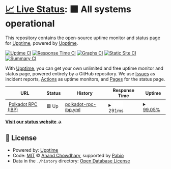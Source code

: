# [📈 Live Status](https://upptime.github.io/upptime): <!--live status--> **🟩 All systems operational**

This repository contains the open-source uptime monitor and status page for [Upptime](https://upptime.js.org), powered by [Upptime](https://github.com/upptime/upptime).

[![Uptime CI](https://github.com/upptime/upptime/workflows/Uptime%20CI/badge.svg)](https://github.com/upptime/upptime/actions?query=workflow%3A%22Uptime+CI%22)
[![Response Time CI](https://github.com/upptime/upptime/workflows/Response%20Time%20CI/badge.svg)](https://github.com/upptime/upptime/actions?query=workflow%3A%22Response+Time+CI%22)
[![Graphs CI](https://github.com/upptime/upptime/workflows/Graphs%20CI/badge.svg)](https://github.com/upptime/upptime/actions?query=workflow%3A%22Graphs+CI%22)
[![Static Site CI](https://github.com/upptime/upptime/workflows/Static%20Site%20CI/badge.svg)](https://github.com/upptime/upptime/actions?query=workflow%3A%22Static+Site+CI%22)
[![Summary CI](https://github.com/upptime/upptime/workflows/Summary%20CI/badge.svg)](https://github.com/upptime/upptime/actions?query=workflow%3A%22Summary+CI%22)

With [Upptime](https://upptime.js.org), you can get your own unlimited and free uptime monitor and status page, powered entirely by a GitHub repository. We use [Issues](https://github.com/upptime/upptime/issues) as incident reports, [Actions](https://github.com/upptime/upptime/actions) as uptime monitors, and [Pages](https://upptime.github.io/upptime) for the status page.

<!--start: status pages-->
<!-- This summary is generated by Upptime (https://github.com/upptime/upptime) -->
<!-- Do not edit this manually, your changes will be overwritten -->
<!-- prettier-ignore -->
| URL | Status | History | Response Time | Uptime |
| --- | ------ | ------- | ------------- | ------ |
| <img alt="" src="https://icons.duckduckgo.com/ip3/rpc.ibp.network.ico" height="13"> [Polkadot RPC (IBP)](https://rpc.ibp.network/polkadot) | 🟩 Up | [polkadot-rpc-ibp.yml](https://github.com/sudo-whodo/upptime/commits/HEAD/history/polkadot-rpc-ibp.yml) | <details><summary><img alt="Response time graph" src="./graphs/polkadot-rpc-ibp/response-time-week.png" height="20"> 291ms</summary><br><a href="https://upptime.github.io/upptime/history/polkadot-rpc-ibp"><img alt="Response time 289" src="https://img.shields.io/endpoint?url=https%3A%2F%2Fraw.githubusercontent.com%2Fsudo-whodo%2Fupptime%2FHEAD%2Fapi%2Fpolkadot-rpc-ibp%2Fresponse-time.json"></a><br><a href="https://upptime.github.io/upptime/history/polkadot-rpc-ibp"><img alt="24-hour response time 341" src="https://img.shields.io/endpoint?url=https%3A%2F%2Fraw.githubusercontent.com%2Fsudo-whodo%2Fupptime%2FHEAD%2Fapi%2Fpolkadot-rpc-ibp%2Fresponse-time-day.json"></a><br><a href="https://upptime.github.io/upptime/history/polkadot-rpc-ibp"><img alt="7-day response time 291" src="https://img.shields.io/endpoint?url=https%3A%2F%2Fraw.githubusercontent.com%2Fsudo-whodo%2Fupptime%2FHEAD%2Fapi%2Fpolkadot-rpc-ibp%2Fresponse-time-week.json"></a><br><a href="https://upptime.github.io/upptime/history/polkadot-rpc-ibp"><img alt="30-day response time 289" src="https://img.shields.io/endpoint?url=https%3A%2F%2Fraw.githubusercontent.com%2Fsudo-whodo%2Fupptime%2FHEAD%2Fapi%2Fpolkadot-rpc-ibp%2Fresponse-time-month.json"></a><br><a href="https://upptime.github.io/upptime/history/polkadot-rpc-ibp"><img alt="1-year response time 289" src="https://img.shields.io/endpoint?url=https%3A%2F%2Fraw.githubusercontent.com%2Fsudo-whodo%2Fupptime%2FHEAD%2Fapi%2Fpolkadot-rpc-ibp%2Fresponse-time-year.json"></a></details> | <details><summary><a href="https://upptime.github.io/upptime/history/polkadot-rpc-ibp">99.05%</a></summary><a href="https://upptime.github.io/upptime/history/polkadot-rpc-ibp"><img alt="All-time uptime 99.04%" src="https://img.shields.io/endpoint?url=https%3A%2F%2Fraw.githubusercontent.com%2Fsudo-whodo%2Fupptime%2FHEAD%2Fapi%2Fpolkadot-rpc-ibp%2Fuptime.json"></a><br><a href="https://upptime.github.io/upptime/history/polkadot-rpc-ibp"><img alt="24-hour uptime 99.00%" src="https://img.shields.io/endpoint?url=https%3A%2F%2Fraw.githubusercontent.com%2Fsudo-whodo%2Fupptime%2FHEAD%2Fapi%2Fpolkadot-rpc-ibp%2Fuptime-day.json"></a><br><a href="https://upptime.github.io/upptime/history/polkadot-rpc-ibp"><img alt="7-day uptime 99.05%" src="https://img.shields.io/endpoint?url=https%3A%2F%2Fraw.githubusercontent.com%2Fsudo-whodo%2Fupptime%2FHEAD%2Fapi%2Fpolkadot-rpc-ibp%2Fuptime-week.json"></a><br><a href="https://upptime.github.io/upptime/history/polkadot-rpc-ibp"><img alt="30-day uptime 99.04%" src="https://img.shields.io/endpoint?url=https%3A%2F%2Fraw.githubusercontent.com%2Fsudo-whodo%2Fupptime%2FHEAD%2Fapi%2Fpolkadot-rpc-ibp%2Fuptime-month.json"></a><br><a href="https://upptime.github.io/upptime/history/polkadot-rpc-ibp"><img alt="1-year uptime 99.04%" src="https://img.shields.io/endpoint?url=https%3A%2F%2Fraw.githubusercontent.com%2Fsudo-whodo%2Fupptime%2FHEAD%2Fapi%2Fpolkadot-rpc-ibp%2Fuptime-year.json"></a></details>

<!--end: status pages-->

[**Visit our status website →**](https://upptime.github.io/upptime)

## 📄 License

- Powered by: [Upptime](https://github.com/upptime/upptime)
- Code: [MIT](./LICENSE) © [Anand Chowdhary](https://anandchowdhary.com), supported by [Pabio](https://pabio.com)
- Data in the `./history` directory: [Open Database License](https://opendatacommons.org/licenses/odbl/1-0/)
